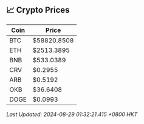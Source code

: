 ## 📈 Crypto Prices

| Coin | Price |
| ---- | ----- |
| BTC | $58820.8508 |
| ETH | $2513.3895 |
| BNB | $533.0389 |
| CRV | $0.2955 |
| ARB | $0.5192 |
| OKB | $36.6408 |
| DOGE | $0.0993 |

_Last Updated: 2024-08-29 01:32:21.415 +0800 HKT_
